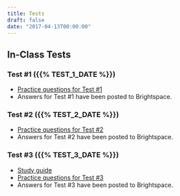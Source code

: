 ```yaml
---
title: Tests
draft: false
date: "2017-04-13T00:00:00"
---
```


## In-Class Tests

### Test #1 ({{% TEST_1_DATE %}})

* [Practice questions for Test #1](/files/tests/test_01/EES_2110_Practice_Test_1.pdf)
* Answers for Test #1 have been posted to Brightspace.

### Test #2 ({{% TEST_2_DATE %}})

* [Practice questions for Test #2](/files/tests/test_02/EES_2110_Practice_Test_2.pdf) 
* Answers for Test #2 have been posted to Brightspace.

### Test #3 ({{% TEST_3_DATE %}})

* [Study guide](test_03/test_3_notes/)
* [Practice questions for Test #3](/files/tests/test_03/EES_2110_Practice_Test_3.pdf)
* Answers for Test #3 have been posted to Brightspace.
